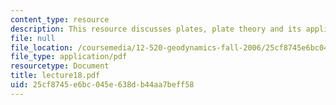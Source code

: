 ```yaml
---
content_type: resource
description: This resource discusses plates, plate theory and its application.
file: null
file_location: /coursemedia/12-520-geodynamics-fall-2006/25cf8745e6bc045e638db44aa7beff58_lecture18.pdf
file_type: application/pdf
resourcetype: Document
title: lecture18.pdf
uid: 25cf8745-e6bc-045e-638d-b44aa7beff58
---
```

